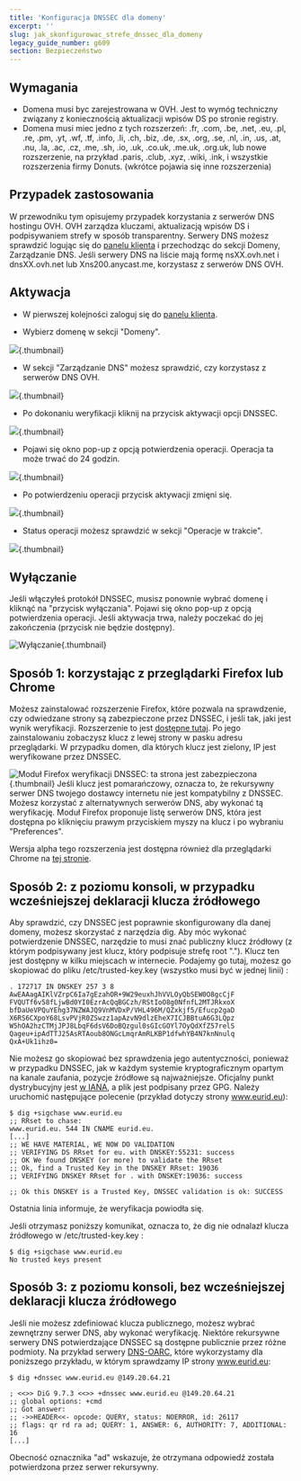 ```yaml
---
title: 'Konfiguracja DNSSEC dla domeny'
excerpt: ''
slug: jak_skonfigurowac_strefe_dnssec_dla_domeny
legacy_guide_number: g609
section: Bezpieczeństwo
---
```


## Wymagania

- Domena musi byc zarejestrowana w OVH. Jest to wymóg techniczny związany z koniecznością aktualizacji wpisów DS po stronie registry.	
- Domena musi miec jedno z tych rozszerzeń: .fr, .com, .be, .net, .eu, .pl, .re, .pm, .yt, .wf, .tf, .info, .li, .ch, .biz, .de, .sx, .org, .se, .nl, .in, .us, .at, .nu, .la, .ac, .cz, .me, .sh, .io, .uk, .co.uk, .me.uk, .org.uk, lub nowe rozszerzenie, na przykład .paris, .club, .xyz, .wiki, .ink, i wszystkie rozszerzenia firmy Donuts. (wkrótce pojawia się inne rozszerzenia)




## Przypadek zastosowania
W przewodniku tym opisujemy przypadek korzystania z serwerów DNS hostingu OVH. OVH zarządza kluczami, aktualizacją wpisów DS i podpisywaniem strefy w sposób transparentny.
Serwery DNS możesz sprawdzić logując się do [panelu klienta](https://www.ovh.com/manager/web) i przechodząc do sekcji Domeny, Zarządzanie DNS. Jeśli serwery DNS na liście mają formę nsXX.ovh.net i dnsXX.ovh.net lub Xns200.anycast.me, korzystasz z serwerów DNS OVH.


## Aktywacja

- W pierwszej kolejności zaloguj się do [panelu klienta](https://www.ovh.com/manager/web).

- Wybierz domenę w sekcji "Domeny".



![](images/img_2896.jpg){.thumbnail}

- W sekcji "Zarządzanie DNS" możesz sprawdzić, czy korzystasz z serwerów DNS OVH.



![](images/img_3966.jpg){.thumbnail}

- Po dokonaniu weryfikacji kliknij na przycisk aktywacji opcji DNSSEC.



![](images/img_3967.jpg){.thumbnail}

- Pojawi się okno pop-up z opcją potwierdzenia operacji. Operacja ta może trwać do 24 godzin.



![](images/img_2895.jpg){.thumbnail}

- Po potwierdzeniu operacji przycisk aktywacji zmięni się.



![](images/img_3968.jpg){.thumbnail}

- Status operacji możesz sprawdzić w sekcji "Operacje w trakcie".



![](images/img_3969.jpg){.thumbnail}


## Wyłączanie
Jeśli włączyłeś protokół DNSSEC, musisz ponownie wybrać domenę i kliknąć na "przycisk wyłączania". Pojawi się okno pop-up z opcją potwierdzenia operacji. Jeśli aktywacja trwa, należy poczekać do jej zakończenia (przycisk nie będzie dostępny).

![Wyłączanie](images/img_3970.jpg){.thumbnail}


## Sposób 1: korzystając z przeglądarki Firefox lub Chrome
Możesz zainstalować rozszerzenie Firefox, które pozwala na sprawdzenie, czy odwiedzane strony są zabezpieczone przez DNSSEC, i jeśli tak, jaki jest wynik weryfikacji. Rozszerzenie to jest [dostępne tutaj](http://www.dnssec-validator.cz/). Po jego zainstalowaniu zobaczysz klucz z lewej strony w pasku adresu przeglądarki. W przypadku domen, dla których klucz jest zielony, IP jest weryfikowane przez DNSSEC.

![Moduł Firefox weryfikacji DNSSEC: ta strona jest zabezpieczona](images/img_119.jpg){.thumbnail}
Jeśli klucz jest pomarańczowy, oznacza to, że rekursywny serwer DNS twojego dostawcy internetu nie jest kompatybilny z DNSSEC. Możesz korzystać z alternatywnych serwerów DNS, aby wykonać tą weryfikację. Moduł Firefox proponuje listę serwerów DNS, która jest dostępna po kliknięciu prawym przyciskiem myszy na klucz i po wybraniu "Preferences".

Wersja alpha tego rozszerzenia jest dostępna również dla przeglądarki Chrome na [tej stronie](https://chrome.google.com/webstore/detail/hpmbmjbcmglolhjdcbicfdhmgmcoeknm).


## Sposób 2: z poziomu konsoli, w przypadku wcześniejszej deklaracji klucza źródłowego
Aby sprawdzić, czy DNSSEC jest poprawnie skonfigurowany dla danej domeny, możesz skorzystać z narzędzia dig. Aby móc wykonać potwierdzenie DNSSEC, narzędzie to musi znać publiczny klucz źródłowy (z którym podpisywany jest klucz, który podpisuje strefę root "."). Klucz ten jest dostępny w kilku miejscach w internecie. Podajemy go tutaj, możesz go skopiować do pliku /etc/trusted-key.key (wszystko musi być w jednej linii) :


```
. 172717 IN DNSKEY 257 3 8 AwEAAagAIKlVZrpC6Ia7gEzahOR+9W29euxhJhVVLOyQbSEW0O8gcCjF
FVQUTf6v58fLjwBd0YI0EzrAcQqBGCzh/RStIoO8g0NfnfL2MTJRkxoX
bfDaUeVPQuYEhg37NZWAJQ9VnMVDxP/VHL496M/QZxkjf5/Efucp2gaD
X6RS6CXpoY68LsvPVjR0ZSwzz1apAzvN9dlzEheX7ICJBBtuA6G3LQpz
W5hOA2hzCTMjJPJ8LbqF6dsV6DoBQzgul0sGIcGOYl7OyQdXfZ57relS
Qageu+ipAdTTJ25AsRTAoub8ONGcLmqrAmRLKBP1dfwhYB4N7knNnulq
QxA+Uk1ihz0=
```


Nie możesz go skopiować bez sprawdzenia jego autentyczności, ponieważ w przypadku DNSSEC, jak w każdym systemie kryptograficznym opartym na kanale zaufania, pozycje źródłowe są najważniejsze. Oficjalny punkt dystrybucyjny jest [w IANA](https://data.iana.org/root-anchors/), a plik jest podpisany przez GPG.
Należy uruchomić następujące polecenie (przykład dotyczy strony www.eurid.eu):

```
$ dig +sigchase www.eurid.eu
;; RRset to chase:
www.eurid.eu. 544 IN CNAME eurid.eu.
[...]
;; WE HAVE MATERIAL, WE NOW DO VALIDATION
;; VERIFYING DS RRset for eu. with DNSKEY:55231: success
;; OK We found DNSKEY (or more) to validate the RRset
;; Ok, find a Trusted Key in the DNSKEY RRset: 19036
;; VERIFYING DNSKEY RRset for . with DNSKEY:19036: success

;; Ok this DNSKEY is a Trusted Key, DNSSEC validation is ok: SUCCESS
```


Ostatnia linia informuje, że weryfikacja powiodła się. 

Jeśli otrzymasz poniższy komunikat, oznacza to, że dig nie odnalazł klucza źródłowego w /etc/trusted-key.key :

```
$ dig +sigchase www.eurid.eu
No trusted keys present
```




## Sposób 3: z poziomu konsoli, bez wcześniejszej deklaracji klucza źródłowego
Jeśli nie możesz zdefiniować klucza publicznego, możesz wybrać zewnętrzny serwer DNS, aby wykonać weryfikację. Niektóre rekursywne serwery DNS potwierdzające DNSSEC są dostępne publicznie przez różne podmioty. Na przykład serwery [DNS-OARC](https://www.dns-oarc.net/oarc/services/odvr), które wykorzystamy dla poniższego przykładu, w którym sprawdzamy IP strony www.eurid.eu:




```
$ dig +dnssec www.eurid.eu @149.20.64.21

; <<>> DiG 9.7.3 <<>> +dnssec www.eurid.eu @149.20.64.21
;; global options: +cmd
;; Got answer:
;; ->>HEADER<<- opcode: QUERY, status: NOERROR, id: 26117
;; flags: qr rd ra ad; QUERY: 1, ANSWER: 6, AUTHORITY: 7, ADDITIONAL: 16
[...]
```


Obecność oznacznika "ad" wskazuje, że otrzymana odpowiedź została potwierdzona przez serwer rekursywny.

